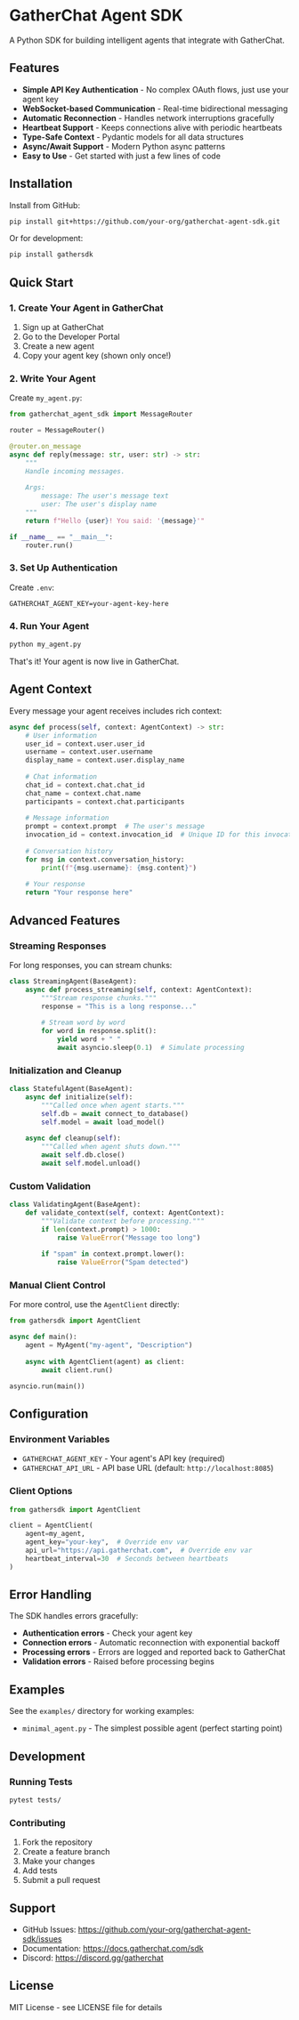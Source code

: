 # GatherChat Agent SDK

A Python SDK for building intelligent agents that integrate with GatherChat.

## Features

- **Simple API Key Authentication** - No complex OAuth flows, just use your agent key
- **WebSocket-based Communication** - Real-time bidirectional messaging
- **Automatic Reconnection** - Handles network interruptions gracefully
- **Heartbeat Support** - Keeps connections alive with periodic heartbeats
- **Type-Safe Context** - Pydantic models for all data structures
- **Async/Await Support** - Modern Python async patterns
- **Easy to Use** - Get started with just a few lines of code

## Installation

Install from GitHub:

```bash
pip install git+https://github.com/your-org/gatherchat-agent-sdk.git
```

Or for development:

```bash
pip install gathersdk
```

## Quick Start

### 1. Create Your Agent in GatherChat

1. Sign up at GatherChat
2. Go to the Developer Portal  
3. Create a new agent
4. Copy your agent key (shown only once!)

### 2. Write Your Agent

Create `my_agent.py`:

```python
from gatherchat_agent_sdk import MessageRouter

router = MessageRouter()

@router.on_message
async def reply(message: str, user: str) -> str:
    """
    Handle incoming messages.
    
    Args:
        message: The user's message text
        user: The user's display name
    """
    return f"Hello {user}! You said: '{message}'"

if __name__ == "__main__":
    router.run()
```

### 3. Set Up Authentication

Create `.env`:

```env
GATHERCHAT_AGENT_KEY=your-agent-key-here
```

### 4. Run Your Agent

```bash
python my_agent.py
```

That's it! Your agent is now live in GatherChat.

## Agent Context

Every message your agent receives includes rich context:

```python
async def process(self, context: AgentContext) -> str:
    # User information
    user_id = context.user.user_id
    username = context.user.username
    display_name = context.user.display_name
    
    # Chat information
    chat_id = context.chat.chat_id
    chat_name = context.chat.name
    participants = context.chat.participants
    
    # Message information
    prompt = context.prompt  # The user's message
    invocation_id = context.invocation_id  # Unique ID for this invocation
    
    # Conversation history
    for msg in context.conversation_history:
        print(f"{msg.username}: {msg.content}")
    
    # Your response
    return "Your response here"
```

## Advanced Features

### Streaming Responses

For long responses, you can stream chunks:

```python
class StreamingAgent(BaseAgent):
    async def process_streaming(self, context: AgentContext):
        """Stream response chunks."""
        response = "This is a long response..."
        
        # Stream word by word
        for word in response.split():
            yield word + " "
            await asyncio.sleep(0.1)  # Simulate processing
```

### Initialization and Cleanup

```python
class StatefulAgent(BaseAgent):
    async def initialize(self):
        """Called once when agent starts."""
        self.db = await connect_to_database()
        self.model = await load_model()
    
    async def cleanup(self):
        """Called when agent shuts down."""
        await self.db.close()
        await self.model.unload()
```

### Custom Validation

```python
class ValidatingAgent(BaseAgent):
    def validate_context(self, context: AgentContext):
        """Validate context before processing."""
        if len(context.prompt) > 1000:
            raise ValueError("Message too long")
        
        if "spam" in context.prompt.lower():
            raise ValueError("Spam detected")
```

### Manual Client Control

For more control, use the `AgentClient` directly:

```python
from gathersdk import AgentClient

async def main():
    agent = MyAgent("my-agent", "Description")
    
    async with AgentClient(agent) as client:
        await client.run()

asyncio.run(main())
```

## Configuration

### Environment Variables

- `GATHERCHAT_AGENT_KEY` - Your agent's API key (required)
- `GATHERCHAT_API_URL` - API base URL (default: `http://localhost:8085`)

### Client Options

```python
from gathersdk import AgentClient

client = AgentClient(
    agent=my_agent,
    agent_key="your-key",  # Override env var
    api_url="https://api.gatherchat.com",  # Override env var
    heartbeat_interval=30  # Seconds between heartbeats
)
```

## Error Handling

The SDK handles errors gracefully:

- **Authentication errors** - Check your agent key
- **Connection errors** - Automatic reconnection with exponential backoff
- **Processing errors** - Errors are logged and reported back to GatherChat
- **Validation errors** - Raised before processing begins

## Examples

See the `examples/` directory for working examples:

- `minimal_agent.py` - The simplest possible agent (perfect starting point)

## Development

### Running Tests

```bash
pytest tests/
```

### Contributing

1. Fork the repository
2. Create a feature branch
3. Make your changes
4. Add tests
5. Submit a pull request

## Support

- GitHub Issues: https://github.com/your-org/gatherchat-agent-sdk/issues
- Documentation: https://docs.gatherchat.com/sdk
- Discord: https://discord.gg/gatherchat

## License

MIT License - see LICENSE file for details